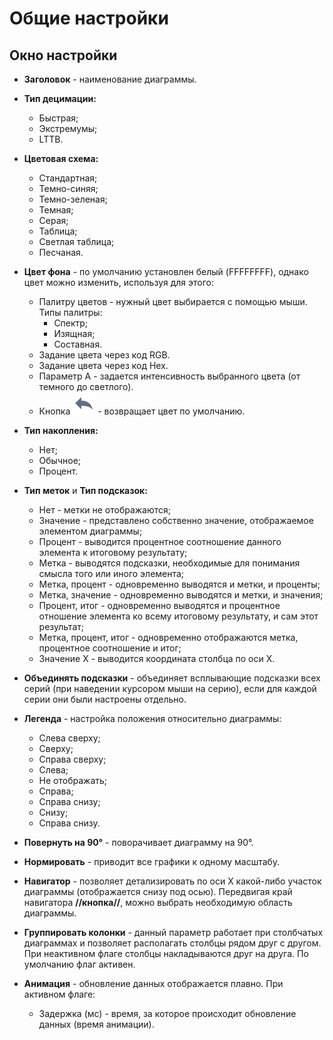 # Общие настройки

## Окно настройки

* **Заголовок** - наименование диаграммы.

* **Тип децимации:**
  * Быстрая;
  * Экстремумы;
  * LTTB.

* **Цветовая схема:**
  * Стандартная;
  * Темно-синяя;
  * Темно-зеленая;
  * Темная;
  * Серая;
  * Таблица;
  * Светлая таблица;
  * Песчаная.

* **Цвет фона** - по умолчанию установлен белый (FFFFFFFF), однако цвет можно изменить, используя для этого:
  * Палитру цветов - нужный цвет выбирается с помощью мыши. Типы палитры:
    * Спектр;
    * Изящная;
    * Составная.
  * Задание цвета через код RGB.
  * Задание цвета через код Hex.
  * Параметр A - задается интенсивность выбранного цвета (от темного до светлого).
  * Кнопка ![](../../media/app/visualization/chart/toolbar_18_10.svg) - возвращает цвет по умолчанию.

* **Тип накопления:**
  * Нет;
  * Обычное;
  * Процент.

* **Тип меток** и **Тип подсказок:**
  * Нет - метки не отображаются;
  * Значение - представлено собственно значение, отображаемое элементом диаграммы;
  * Процент - выводится процентное соотношение данного элемента к итоговому результату;
  * Метка - выводятся подсказки, необходимые для понимания смысла того или иного элемента;
  * Метка, процент - одновременно выводятся и метки, и проценты;
  * Метка, значение - одновременно выводятся и метки, и значения;
  * Процент, итог - одновременно выводятся и процентное отношение элемента ко всему итоговому результату, и сам этот результат;
  * Метка, процент, итог - одновременно отображаются метка, процентное соотношение и итог;
  * Значение X - выводится координата столбца по оси X.

* **Объединять подсказки** - объединяет всплывающие подсказки всех серий (при наведении курсором мыши на серию), если для каждой серии они были настроены отдельно.

* **Легенда** - настройка положения относительно диаграммы:
  * Слева сверху;
  * Сверху;
  * Справа сверху;
  * Слева;
  * Не отображать;
  * Справа;
  * Справа снизу;
  * Снизу;
  * Справа снизу.

* **Повернуть на 90°** - поворачивает диаграмму на 90°.

* **Нормировать** - приводит все графики к одному масштабу.

* **Навигатор** - позволяет детализировать по оси X какой-либо участок диаграммы (отображается снизу под осью). Передвигая край навигатора **//кнопка//**, можно выбрать необходимую область диаграммы.

* **Группировать колонки** - данный параметр работает при столбчатых диаграммах и позволяет располагать столбцы рядом друг с другом. При неактивном флаге столбцы накладываются друг на друга. По умолчанию флаг активен.

* **Анимация** - обновление данных отображается плавно. При активном флаге:
  * Задержка (мс) - время, за которое происходит обновление данных (время анимации).
